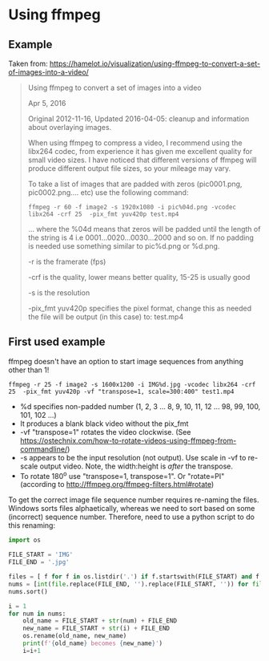 # Using ffmpeg

## Example
Taken from: https://hamelot.io/visualization/using-ffmpeg-to-convert-a-set-of-images-into-a-video/

>Using ffmpeg to convert a set of images into a video
>
>Apr 5, 2016
>
>Original 2012-11-16, Updated 2016-04-05: cleanup and information about overlaying images.
>
>When using ffmpeg to compress a video, I recommend using the libx264 codec, from experience it has given me excellent quality for small video sizes. I have noticed that different versions of ffmpeg will produce different output file sizes, so your mileage may vary.
>
>To take a list of images that are padded with zeros (pic0001.png, pic0002.png…. etc) use the following command:
>
>```shell
>ffmpeg -r 60 -f image2 -s 1920x1080 -i pic%04d.png -vcodec libx264 -crf 25  -pix_fmt yuv420p test.mp4
>```
>... where the %04d means that zeros will be padded until the length of the string is 4 i.e 0001…0020…0030…2000 and so on. If no padding is needed use something similar to pic%d.png or %d.png.
>
>-r is the framerate (fps)
>
>-crf is the quality, lower means better quality, 15-25 is usually good
>
>-s is the resolution
>
>-pix_fmt yuv420p specifies the pixel format, change this as needed the file will be output (in this case) to: test.mp4

## First used example

ffmpeg doesn't have an option to start image sequences from anything other than 1!

```shell
ffmpeg -r 25 -f image2 -s 1600x1200 -i IMG%d.jpg -vcodec libx264 -crf 25  -pix_fmt yuv420p -vf "transpose=1, scale=300:400" test1.mp4
```

* %d specifies non-padded number (1, 2, 3 ... 8, 9, 10, 11, 12 ... 98, 99, 100, 101, 102 ...)
* It produces a blank black video without the pix_fmt
* -vf "transpose=1" rotates the video clockwise.  (See https://ostechnix.com/how-to-rotate-videos-using-ffmpeg-from-commandline/)
* -s appears to be the input resolution (not output).  Use scale in -vf to re-scale output video.  Note, the width:height is *after* the transpose.
* To rotate 180<sup>o</sup> use "transpose=1, transpose=1".  Or "rotate=PI" (according to http://ffmpeg.org/ffmpeg-filters.html#rotate)

To get the correct image file sequence number requires re-naming the files.  Windows sorts files alphaetically, whereas we need to sort based on some (incorrect) sequence number.  Therefore, need to use a python script to do this renaming:
```python
import os

FILE_START = 'IMG'
FILE_END = '.jpg'

files = [ f for f in os.listdir('.') if f.startswith(FILE_START) and f.endswith(FILE_END)]
nums = [int(file.replace(FILE_END, '').replace(FILE_START, '')) for file in files]
nums.sort()

i = 1
for num in nums:
    old_name = FILE_START + str(num) + FILE_END
    new_name = FILE_START + str(i) + FILE_END
    os.rename(old_name, new_name)
    print(f'{old_name} becomes {new_name}')
    i=i+1
``` 